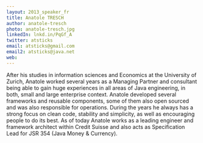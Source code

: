 ```yaml
---
layout: 2013_speaker_fr
title: Anatole TRESCH
author: anatole-tresch
photo: anatole-tresch.jpg
linkedIn: lnkd.in/PqGf_A
twitter: atsticks
email: atsticks@gmail.com
email2: atsticks@java.net
web: 
---
```


After his studies in information sciences and Economics at the University of Zurich, Anatole worked several years as a Managing Partner and consultant being able to gain huge experiences in all areas of Java engineering, in both, small and large enterprise context. Anatole developed several frameworks and reusable components, some of them also open sourced and was also responsible for operations. During the years he always has a strong focus on clean code, stability and simplicity, as well as encouraging people to do its best. As of today Anatole works as a leading engineer and framework architect within Credit Suisse and also acts as Specification Lead for JSR 354 (Java Money & Currency).